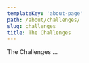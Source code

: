 ```yaml
---
templateKey: 'about-page'
path: /about/challenges/
slug: challenges
title: The Challenges
---
```

The Challenges ...
